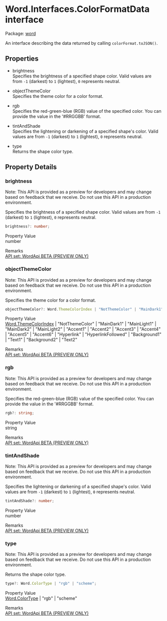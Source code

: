 # Word.Interfaces.ColorFormatData interface

Package: [word](/en-us/javascript/api/word)

An interface describing the data returned by calling `colorFormat.toJSON()`.

## Properties

- brightness  
  Specifies the brightness of a specified shape color. Valid values are from `-1` (darkest) to `1` (lightest), `0` represents neutral.

- objectThemeColor  
  Specifies the theme color for a color format.

- rgb  
  Specifies the red-green-blue (RGB) value of the specified color. You can provide the value in the '#RRGGBB' format.

- tintAndShade  
  Specifies the lightening or darkening of a specified shape's color. Valid values are from `-1` (darkest) to `1` (lightest), `0` represents neutral.

- type  
  Returns the shape color type.

## Property Details

### brightness

Note: This API is provided as a preview for developers and may change based on feedback that we receive. Do not use this API in a production environment.

Specifies the brightness of a specified shape color. Valid values are from `-1` (darkest) to `1` (lightest), `0` represents neutral.

```typescript
brightness?: number;
```

Property Value  
number

Remarks  
[API set: WordApi BETA (PREVIEW ONLY)](/en-us/javascript/api/requirement-sets/word/word-api-requirement-sets)

### objectThemeColor

Note: This API is provided as a preview for developers and may change based on feedback that we receive. Do not use this API in a production environment.

Specifies the theme color for a color format.

```typescript
objectThemeColor?: Word.ThemeColorIndex | "NotThemeColor" | "MainDark1" | "MainLight1" | "MainDark2" | "MainLight2" | "Accent1" | "Accent2" | "Accent3" | "Accent4" | "Accent5" | "Accent6" | "Hyperlink" | "HyperlinkFollowed" | "Background1" | "Text1" | "Background2" | "Text2";
```

Property Value  
[Word.ThemeColorIndex](/en-us/javascript/api/word/word.themecolorindex) | "NotThemeColor" | "MainDark1" | "MainLight1" | "MainDark2" | "MainLight2" | "Accent1" | "Accent2" | "Accent3" | "Accent4" | "Accent5" | "Accent6" | "Hyperlink" | "HyperlinkFollowed" | "Background1" | "Text1" | "Background2" | "Text2"

Remarks  
[API set: WordApi BETA (PREVIEW ONLY)](/en-us/javascript/api/requirement-sets/word/word-api-requirement-sets)

### rgb

Note: This API is provided as a preview for developers and may change based on feedback that we receive. Do not use this API in a production environment.

Specifies the red-green-blue (RGB) value of the specified color. You can provide the value in the '#RRGGBB' format.

```typescript
rgb?: string;
```

Property Value  
string

Remarks  
[API set: WordApi BETA (PREVIEW ONLY)](/en-us/javascript/api/requirement-sets/word/word-api-requirement-sets)

### tintAndShade

Note: This API is provided as a preview for developers and may change based on feedback that we receive. Do not use this API in a production environment.

Specifies the lightening or darkening of a specified shape's color. Valid values are from `-1` (darkest) to `1` (lightest), `0` represents neutral.

```typescript
tintAndShade?: number;
```

Property Value  
number

Remarks  
[API set: WordApi BETA (PREVIEW ONLY)](/en-us/javascript/api/requirement-sets/word/word-api-requirement-sets)

### type

Note: This API is provided as a preview for developers and may change based on feedback that we receive. Do not use this API in a production environment.

Returns the shape color type.

```typescript
type?: Word.ColorType | "rgb" | "scheme";
```

Property Value  
[Word.ColorType](/en-us/javascript/api/word/word.colortype) | "rgb" | "scheme"

Remarks  
[API set: WordApi BETA (PREVIEW ONLY)](/en-us/javascript/api/requirement-sets/word/word-api-requirement-sets)